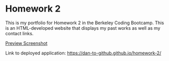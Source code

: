# Homework 2

This is my portfolio for Homework 2 in the Berkeley Coding Bootcamp. This is an HTML-developed website that displays my past works as well as my contact links.

[Preview Screenshot](./Assets/images/Preview.png)

Link to deployed application: https://dan-to-github.github.io/homework-2/
